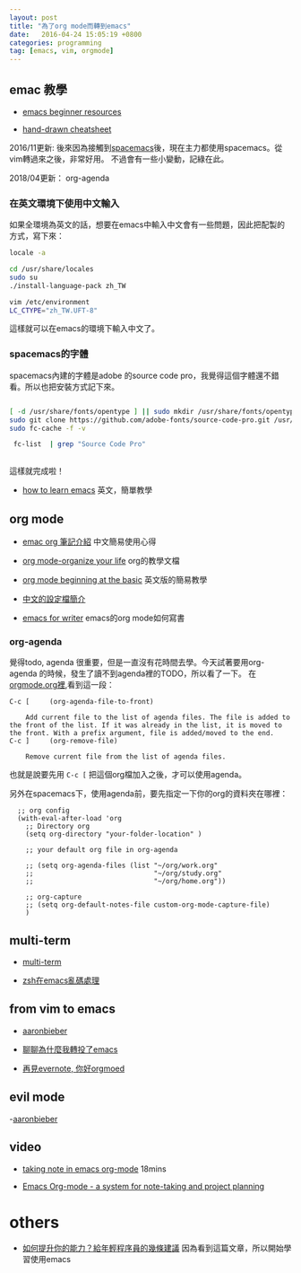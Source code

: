 ```yaml
---
layout: post
title: "為了org mode而轉到emacs"
date:   2016-04-24 15:05:19 +0800
categories: programming
tag: [emacs, vim, orgmode]
---
```

## emac 教學

- [emacs beginner resources](http://sachachua.com/blog/2014/04/emacs-beginner-resources/)

- [hand-drawn cheatsheet](http://sachachua.com/blog/2013/05/how-to-learn-emacs-a-hand-drawn-one-pager-for-beginners/)

<!-- more -->

2016/11更新:
後來因為接觸到[spacemacs](http://spacemacs.org/)後，現在主力都使用spacemacs。從vim轉過來之後，非常好用。
不過會有一些小變動，記綠在此。

2018/04更新： org-agenda


### 在英文環境下使用中文輸入

如果全環境為英文的話，想要在emacs中輸入中文會有一些問題，因此把配製的方式，寫下來：

``` bash
locale -a 

cd /usr/share/locales 
sudo su
./install-language-pack zh_TW 

vim /etc/environment
LC_CTYPE="zh_TW.UFT-8"

```
這樣就可以在emacs的環境下輸入中文了。

### spacemacs的字體
spacemacs內建的字體是adobe 的source code pro，我覺得這個字體還不錯看。所以也把安裝方式記下來。

``` bash

[ -d /usr/share/fonts/opentype ] || sudo mkdir /usr/share/fonts/opentype
sudo git clone https://github.com/adobe-fonts/source-code-pro.git /usr/share/fonts/opentype/scp
sudo fc-cache -f -v

 fc-list  | grep "Source Code Pro"
 
 ```

這樣就完成啦！

- [how to learn emacs](http://david.rothlis.net/emacs/howtolearn.html)
   英文，簡單教學


## org mode
- [emac org 筆記介紹](http://tanyuans.tumblr.com/post/141601196594)
   中文簡易使用心得

- [org mode-organize your life](http://doc.norang.ca/org-mode.html)
   org的教學文檔
- [org mode beginning at the basic](http://orgmode.org/worg/org-tutorials/org4beginners.html)
   英文版的簡易教學

- [中文的設定檔簡介](http://kuanshome.blogspot.tw/2012/08/emacs.html)


- [emacs for writer](https://youtu.be/FtieBc3KptU?list=PL8tzorAO7s0he-pp7Y_JDl7-Kz2Qlr_Pj)
   emacs的org mode如何寫書
### org-agenda

覺得todo, agenda 很重要，但是一直沒有花時間去學。今天試著要用org-agenda 的時候，發生了讀不到agenda裡的TODO，所以看了一下。
在[orgmode.org裡](https://orgmode.org/manual/Agenda-files.html),看到這一段：

```
C-c [     (org-agenda-file-to-front)

    Add current file to the list of agenda files. The file is added to the front of the list. If it was already in the list, it is moved to the front. With a prefix argument, file is added/moved to the end. 
C-c ]     (org-remove-file)

    Remove current file from the list of agenda files. 
```

也就是說要先用 `C-c [` 把這個org檔加入之後，才可以使用agenda。

另外在spacemacs下，使用agenda前，要先指定一下你的org的資料夾在哪裡：

```
  ;; org config
  (with-eval-after-load 'org
    ;; Directory org
    (setq org-directory "your-folder-location" )

    ;; your default org file in org-agenda

    ;; (setq org-agenda-files (list "~/org/work.org"
    ;;                              "~/org/study.org"
    ;;                              "~/org/home.org"))

    ;; org-capture
    ;; (setq org-default-notes-file custom-org-mode-capture-file)
    )
```

## multi-term

- [multi-term](http://www.jianshu.com/p/2c1ac913d2cb)

- [zsh在emacs亂碼處理](http://stackoverflow.com/questions/8918910/weird-character-zsh-in-emacs-terminal)


## from vim to emacs

- [aaronbieber](http://blog.aaronbieber.com/2015/05/24/from-vim-to-emacs-in-fourteen-days.html)

- [聊聊為什麼我轉投了emacs](http://yejianye.com/2015/10/27/why-i-choose-emacs/)

- [再見evernote, 你好orgmoed](http://yejianye.com/2015/11/14/bye-evernote-hello-orgmode/)

## evil mode
-[aaronbieber](http://blog.aaronbieber.com/2015/06/03/evil-mode.html)


## video


- [taking note in emacs org-mode](https://www.youtube.com/watch?v=bzZ09dAbLEE)
   18mins

- [ Emacs Org-mode - a system for note-taking and project planning ](https://www.youtube.com/watch?v=oJTwQvgfgMM)
# others

- [如何提升你的能力？給年輕程序員的幾條建議](http://tech.glowing.com/cn/advices-to-junior-developers/)
   因為看到這篇文章，所以開始學習使用emacs

